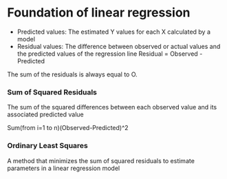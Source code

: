 # Foundation of linear regression

* Predicted values: The estimated Y values for each X calculated by a model
* Residual values: The difference between observed or actual values and the predicted values of the regression line
Residual = Observed - Predicted

The sum of the residuals is always equal to O.


### Sum of Squared Residuals
The sum of the squared differences between each observed value and its associated predicted value

Sum(from i=1 to n)(Observed-Predicted)^2

### Ordinary Least Squares
A method that minimizes the sum of squared residuals to estimate
parameters in a linear regression model